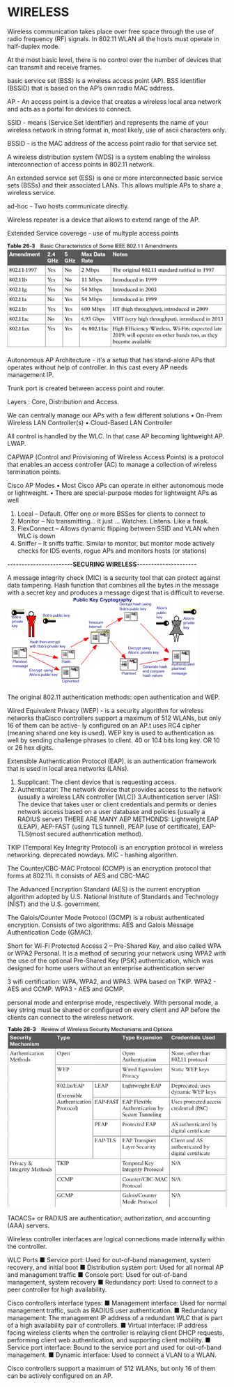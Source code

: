 # WIRELESS
Wireless communication takes place over free space through the use of radio frequency (RF) signals.
In 802.11 WLAN all the hosts must operate in half-duplex mode.

At the most basic level, there is no control over the number of devices that can transmit and receive frames.

basic service set (BSS) is a wireless access point (AP). 
BSS identifier (BSSID) that is based on the AP’s own radio MAC address.

AP - An access point is a device that creates a wireless local area network and acts as a portal for devices to connect.

SSID - means (Service Set Identifier) and represents the name of your wireless network in string format in, most likely, use of ascii characters only. 

BSSID -  is the MAC address of the access point radio for that service set. 

A wireless distribution system (WDS) is a system enabling the wireless interconnection of access points in  802.11 network.

An extended service set (ESS) is one or more interconnected basic service sets (BSSs) and their associated LANs.  This allows multiple APs to share a wireless
service.

ad-hoc - Two hosts communicate directly.

Wireless repeater is a device that allows to extend range of the AP. 

Extended Service coverege - use of multyple access points 

![](vx_images/414795818259381.png)

Autonomous AP Architecture - it's a setup that has stand-alone APs that operates without help of controller.
In this cast every AP needs management IP.

Trunk port is created between access point and router.

Layers : Core, Distribution and Access. 

We can centrally manage our APs with a few different solutions
• On-Prem Wireless LAN Controller(s)
• Cloud-Based LAN Controller

All control is handled by the WLC. In that case AP becoming lightweight AP. LWAP.

CAPWAP (Control and Provisioning of Wireless Access Points) is a protocol that enables an access controller (AC) to manage a collection of wireless termination points.

Cisco AP Modes
• Most Cisco APs can operate in either autonomous mode or lightweight.
• There are special-purpose modes for lightweight APs as well
1. Local – Default. Offer one or more BSSes for clients to connect to
2. Monitor – No transmitting... it just ... Watches. Listens. Like a freak.
3. FlexConnect – Allows dynamic flipping between SSID and VLAN when WLC is down
4. Sniffer – It sniffs traffic. Similar to monitor, but monitor mode actively checks for IDS events, rogue APs and monitors hosts (or stations)

**-----------------------SECURING WIRELESS---------------------**

A message integrity check (MIC) is a security tool that can protect against data tampering.
Hash function that combines all the bytes in the message with a secret key and produces a message digest that is difficult to reverse.
![](vx_images/232435310259385.png)

The original 802.11 authentication methods: open authentication and WEP.

Wired Equivalent Privacy (WEP) - is a security algorithm for  wireless networks thaCisco controllers support a maximum of 512 WLANs, but only 16 of them can be active-
ly configured on an AP.t uses RC4 cipher (meaning shared one key is used).
WEP key is used to authentication as well by sending challenge phrases to client.
40 or 104 bits long key. OR 10 or 26 hex digits.

Extensible Authentication Protocol (EAP). is an authentication framework that is used in local area networks (LANs).
1. Supplicant: The client device that is requesting access. 
2. Authenticator: The network device that provides access to the network (usually a wireless LAN controller [WLC])
3.Authentication server (AS): The device that takes user or client credentials and permits or denies network access based on a user database and policies (usually a RADIUS server)
THERE ARE MANY AEP METHONDS: Lightweight EAP (LEAP), AEP-FAST (using TLS tunnel), PEAP (use of certificate), EAP-TLS(most secured authenrtication method).

TKIP (Temporal Key Integrity Protocol) is an encryption protocol in wireless networking. deprecated nowdays.
MIC - hashing algorithm.

The Counter/CBC-MAC Protocol (CCMP) is an encryption protocol that forms at 802.11i.
It consists of AES and CBC-MAC

The Advanced Encryption Standard (AES) is the current encryption algorithm adopted by
U.S. National Institute of Standards and Technology (NIST) and the U.S. government.

The Galois/Counter Mode Protocol (GCMP) is a robust authenticated encryption.
Consists of two algorithms: AES and Galois Message Authentication Code (GMAC).

Short for Wi-Fi Protected Access 2 – Pre-Shared Key, and also called WPA or WPA2 Personal.
It is a method of securing your network using WPA2 with the use of the optional Pre-Shared Key (PSK) authentication, 
which was designed for home users without an enterprise authentication server

3 wifi certification: WPA, WPA2, and WPA3.
WPA based on TKIP. WPA2 - AES and CCMP. WPA3 - AES and GCMP. 

personal mode and enterprise mode, respectively. With personal mode, a key string must
be shared or configured on every client and AP before the clients can connect to the wireless
network.

![](vx_images/270045893816908.png)


 TACACS+ or RADIUS are authentication, authorization, and accounting (AAA) servers.
 
Wireless controller interfaces are logical connections made internally within the controller.

 WLC Ports
■ Service port: Used for out-of-band management, system recovery, and initial boot 
■ Distribution system port: Used for all normal AP and management traffic
■ Console port: Used for out-of-band management, system recovery
■ Redundancy port: Used to connect to a peer controller for high availability.

Cisco controllers interface types:
■ Management interface: Used for normal management traffic, such as RADIUS user authentication.
■ Redundancy management: The management IP address of a redundant WLC that is part of a high availability pair of controllers.
■ Virtual interface: IP address facing wireless clients when the controller is relaying client
DHCP requests, performing client web authentication, and supporting client mobility.
■ Service port interface: Bound to the service port and used for out-of-band management.
■ Dynamic interface: Used to connect a VLAN to a WLAN.

Cisco controllers support a maximum of 512 WLANs, but only 16 of them can be actively configured on an AP.








